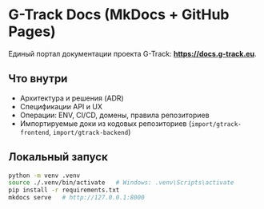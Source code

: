 # G-Track Docs (MkDocs + GitHub Pages)

Единый портал документации проекта G-Track: **https://docs.g-track.eu**.

## Что внутри
- Архитектура и решения (ADR)
- Спецификации API и UX
- Операции: ENV, CI/CD, домены, правила репозиториев
- Импортируемые доки из кодовых репозиториев (`import/gtrack-frontend`, `import/gtrack-backend`)

## Локальный запуск
```bash
python -m venv .venv
source ./.venv/bin/activate   # Windows: .venv\Scripts\activate
pip install -r requirements.txt
mkdocs serve   # http://127.0.0.1:8000
```
